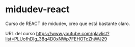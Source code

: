 # midudev-react
Curso de REACT de midudev, creo que está bastante claro.

URL del curso https://www.youtube.com/playlist?list=PLUofhDIg_38q4D0xNWp7FEHOTcZhjWJ29
